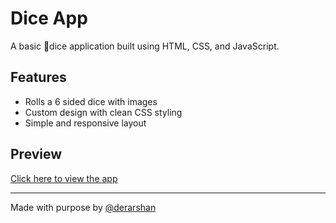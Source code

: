 # Dice App

A basic 🎲dice application built using HTML, CSS, and JavaScript.

## Features
- Rolls a 6 sided dice with images
- Custom design with clean CSS styling
- Simple and responsive layout

## Preview
[Click here to view the app](https://derarshan.github.io/dice-app/)

---

Made with purpose by [@derarshan](https://github.com/derarshan)

